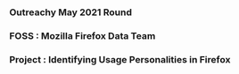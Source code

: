 ### Outreachy May 2021 Round 
### FOSS : Mozilla Firefox Data Team 
### Project : Identifying Usage Personalities in Firefox
